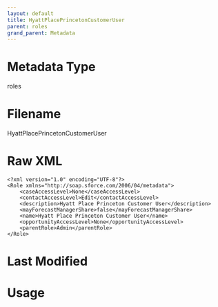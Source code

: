 ```yaml
---
layout: default
title: HyattPlacePrincetonCustomerUser
parent: roles
grand_parent: Metadata
---
```

# Metadata Type
roles


# Filename 
HyattPlacePrincetonCustomerUser


# Raw XML
```
<?xml version="1.0" encoding="UTF-8"?>
<Role xmlns="http://soap.sforce.com/2006/04/metadata">
    <caseAccessLevel>None</caseAccessLevel>
    <contactAccessLevel>Edit</contactAccessLevel>
    <description>Hyatt Place Princeton Customer User</description>
    <mayForecastManagerShare>false</mayForecastManagerShare>
    <name>Hyatt Place Princeton Customer User</name>
    <opportunityAccessLevel>None</opportunityAccessLevel>
    <parentRole>Admin</parentRole>
</Role>
```


# Last Modified


# Usage
